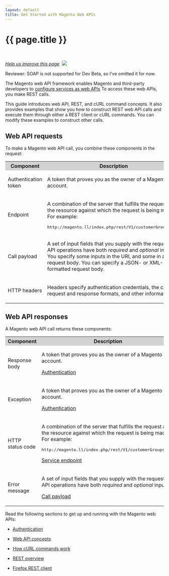 ```yaml
---
layout: default
title: Get Started with Magento Web APIs
---
```


<div class="container bs-docs-container">
  <div class="row">
    <div class="jumbotron">
      <h1 class="api1" id="api-services">{{ page.title }}</h1>
    </div>
    <div class="col-xs-3">
      <p>
        &nbsp;
      </p>
    </div>
    <div class="col-xs-9" role="main">
      <div class="bs-docs-section">
        <p><a href="{{ site.githuburl }}get-started-with-apis/bk-get-started-api.md" target="_blank"><em>Help us improve this page</em></a>&nbsp;
          <img src="{{ site.baseurl }}common/images/newWindow.gif" />
        </p>
        <p class="q">Reviewer: SOAP is not supported for Dev Beta, so I've omitted it for now.</p>
        <p>The Magento web API framework enables Magento and third-party developers to <a href="{{ site.gdeurl }}extension-dev-guide/service-contracts/service-to-web-service.html">configure services as web APIs</a> To access these web APIs, you make REST calls.</p>
        <p>This guide introduces web API, REST, and cURL command concepts. It also provides examples that show you how to construct REST web API calls and execute them through either a REST client or cURL commands. You can modify these examples to construct other calls.</p>
        <h2>Web API requests</h2>
         <p>To make a Magento web API call, you combine these components in the request:</p>
        <table style="width:100%">
          <tr bgcolor="lightgray">
            <th>Component</th>
            <th>Description</th>
             <th>See</th>
          </tr>
          <tr>
            <td>
              <p>Authentication token</p>
            </td>
            <td>
              <p>A token that proves you as the owner of a Magento
                account.</p></td>
                <td>
                <p><a href="{{ site.gdeurl }}get-started/gs-authentication.html">Authentication</a>
              </p>
            </td>
          </tr>
          <tr>
            <td><p>Endpoint</p></td>
            <td><p>A combination of the server that fulfills the request and the resource against which the request is being made. For example:</p> <pre>http://magento.ll/index.php/rest/V1/customerGroups/:id</pre>
             </td>
                <td><p><a href="{{ site.gdeurl }}get-started/gs-web-api-concepts.html#endpoints">Endpoints</a></p>
            </td>
          </tr>
          <tr>
            <td><p>Call payload</p></td>
            <td><p>A set of input fields that you supply with the request.
          API operations have both
          <em>required</em> and
          <em>optional</em> inputs. You specify some inputs in the URI, and some in a request body. You can specify a JSON- or XML-formatted request body.</p>
        </td>
                <td><p><a href="{{ site.gdeurl }}get-started/gs-web-api-concepts.html#payload">Call payload</a></p>
            </td>
          </tr>
          <tr>
            <td><p>HTTP headers</p></td>
            <td><p>Headers specify authentication credentials, the call request and response formats,
              and other information.</p>
              </td>
                <td><p><a href="{{ site.gdeurl }}get-started/gs-web-api-concepts.html#http-headers">HTTP headers</a></p>
            </td>
          </tr>
          </tbody>
        </table>
        <h2>Web API responses</h2>
         <p>A Magento web API call returns these components:</p>
        <table style="width:100%">
          <tr bgcolor="lightgray">
            <th>Component</th>
            <th>Description</th>
          </tr>
          <tr>
            <td>
              <p>Response body</p>
            </td>
            <td>
              <p>A token that proves you as the owner of a Magento
                account.</p>
                <p><a href="{{ site.gdeurl }}get-started/gs-authentication.html">Authentication</a>
              </p>
            </td>
          </tr>
          <tr>
            <td>
              <p>Exception</p>
            </td>
            <td>
              <p>A token that proves you as the owner of a Magento
                account.</p>
                <p><a href="{{ site.gdeurl }}get-started/gs-authentication.html">Authentication</a>
              </p>
            </td>
          </tr>
          <tr>
            <td><p>HTTP status code</p></td>
            <td><p>A combination of the server that fulfills the request and the resource against which the request is being made. For example:</p> <pre>http://magento.ll/index.php/rest/V1/customerGroups/:id</pre>
             <p><a href="{{ site.gdeurl }}get-started/gs-web-api-concepts.html#service-endpoint">Service endpoint</a></p>
            </td>
          </tr>
          <tr>
            <td><p>Error message</p></td>
            <td><p>A set of input fields that you supply with the request.
          API operations have both
          <em>required</em> and
          <em>optional</em> inputs.
        </p>
        <p><a href="{{ site.gdeurl }}get-started/gs-web-api-concepts.html#payload">Call payload</a></p>
            </td>
          </tr>
        </table>
        <p>Read the following sections to get up and running with the Magento web APIs:</p>
        <ul>
          <li>
            <p>
              <a href="{{ site.gdeurl }}get-started/gs-authentication.html">Authentication</a>
            </p>
          </li>
          <li>
            <p>
              <a href="{{ site.gdeurl }}get-started/gs-web-api-concepts.html">Web API concepts</a>
            </p>
          </li>
           <li>
            <p><a href="{{ site.gdeurl }}get-started/gs-curl.html">How cURL commands work</a></p>
          </li>
          <li>
            <p>
              <a href="{{ site.gdeurl }}get-started/gs-rest-overview.html">REST overview</a>
            </p>
          </li>
          <li>
            <p>
              <a href="{{ site.gdeurl }}get-started/gs-rest-ff-rest-client.html">Firefox REST client</a>
            </p>
          </li>
          <!--
            <li>
               <p>
                  <a href="{{ site.gdeurl }}get-started/soap/soap-web-api-calls.html">SOAP web API calls</a>
               </p>
            </li>
            -->
        </ul>
        <!--
          <a name="web-api-components"></a>
                 <h2>The components of a web API request</h2>
                 <p>Each REST web API call contains of a combination of these components:</p>
                 <table style="width:100%">
                   <tr bgcolor="lightgray">
                     <th>Call component</th>
                     <th>Description</th>
                   </tr>
                   <tr>
                     <td>
                       <p>Authentication token</p>
                     </td>
                     <td>
                       <p>A token proves that you are the owner of a Magento
                         account.</p>
                         <p><a href="#authentication">Authentication</a>
                       </p>
                     </td>
                   </tr>
                   <tr>
                     <td><p>Endpoint</p></td>
                     <td><p>A URL that includes the server that handles your request, the resource name, and any template parameters.</p>
                     <p>For example, <code>http://magento.ll/index.php//V1/customerGroups/:id</code>.</p>
                     </td>
                   </tr>
                   <tr>
                     <td><p>Call payload</p></td>
                     <td><p>A set of input fields that you supply with the request.
                   API operations have both
                   <em>required</em> and
                   <em>optional</em> inputs.
                 </p>
                     </td>
                   </tr>
                   <tr>
                     <td><p>Call formats</p></td>
                     <td><p>Magento supports REST calls. In addition, you can send JSON-formatted call
                       payloads.</p>
                     </td>
                   </tr>
                   <tr>
                     <td><p>HTTP headers</p></td>
                     <td><p>Headers specify authentication credentials, the call request and response formats,
                       and other information.</p>
                     </td>
                   </tr>
                   </tbody>
                 </table>
                 <a name="headers"></a>
                 <h3>HTTP headers</h3>
                 <p>Magento has many services and some require that you specify a set of HTTP headers
                   in your calls. For example, the Adaptive Payments and Adaptive Accounts APIs require
                   the following set of HTTP headers:
                 </p>
                 <table style="width:100%">
                   <tr bgcolor="lightgray">
                     <th>HTTP header</th>
                     <th>Description</th>
                     </tr>
                     <tr>
                       <td>
                         <code>Authorization: Bearer</code>
                       </td>
                       <td>The authentication token.</td>
                     </tr>
                     <tr>
                       <td>
                         <code>Accept</code>
                       </td>
                       <td>The API password. This is one of the Authentication token assigned to your account.</td>
                     </tr>
                     <tr>
                       <td><p>
                         <code>Content-Type</code></p>
                       </td>
                       <td><p>Required for operations with a request body.</p>

          <p>Specifies the format of the request body. The following example shows the syntax for the header, where format is either <code>json</code> or <code>xml</code>:</p>

          <pre>Content-Type: application/format</pre></td>
                     </tr>
                 </table>
                 <p>Be aware that different Magento APIs use different sets of HTTP headers (and some
                   don't use any at all). Refer to the Developer documentation for the definitive list
                   of HTTP headers for the Magento operation(s) you plan to use.
                 </p>
                <a name="curl"></a>
                 <h2>How cURL commands work</h2>
                 <p>cURL is a command-line tool that lets you transmit and receive HTTP requests and
                   responses from the command line or a shell script. It is available for Linux distributions,
                   Mac OS X, and Windows.
                 </p>
                 <p>This guide shows you how to use cURL commands to make Magento web API calls. The cURL examples
                   use the following command-line options:
                 </p>
                 <table style="width:100%">
                   <tr bgcolor="lightgray">
                     <th>Option</th>
                     <th>Description</th>
                   </tr>
                   <tr>
                     <td>
                       <p>
                         <code>-d</code>
                       </p>
                     </td>
                     <td>
                       <p>Sends the specified data in a POST request to the HTTP server.</p>
                       <p>Use this option to send a JSON or XML request body to the server.</p>
                     </td>
                   </tr>
                   <tr>
                     <td>
                       <p>
                         <code>-H</code>
                       </p>
                     </td>
                     <td>
                       <p>Specifies an extra HTTP header in the request. You can specify any number of extra
                         headers. Precede each header with the
                         <code>-H</code>option.
                       </p>
                       <p>Common headers in Magento web API requests are:</p>
                       <ul>
                         <li>
                         <p>
                             <code>Content-Type</code>. Required for operations with a request body.
                           </p>
                           <p>Specifies the format of the request body. Following is the syntax for the header
                             where
                             <code>format</code>is either
                             <code>json</code>or
                             <code>xml</code>.
                           </p>
                           <pre>Content-Type: application/format</pre>
                         </li>
                         <li>
                           <p>
                             <code>Authorization</code>. Required. Specifies the authentication token.
                           </p>
                         </li>
                         <li>
                           <p>
                             <code>Accept</code>. Optional.
                           </p>
                           <p>Specifies the format of the response body. Following is the syntax for the header
                             where
                             <code>format</code>is either
                             <code>json</code>or
                             <code>xml</code>. The default is
                             <code>json</code>.
                           </p>
                           <pre>Accept: application/format</pre>
                         </li>
                       </ul>
                     </td>
                   </tr>
                   <tr>
                     <td>
                       <p>
                         <code>-i</code>
                       </p>
                     </td>
                     <td>
                       <p>Includes the HTTP header in the output.</p>
                     </td>
                   </tr>
                   <tr>
                     <td>
                       <p>
                         <code>-s</code>
                       </p>
                     </td>
                     <td>
                       <p>Specifies silent or quiet mode, which makes cURL mute. No progress or error messages
                         are shown.
                       </p>
                     </td>
                   </tr>
                   <tr>
                     <td>
                       <p>
                         <code>-T</code>
                       </p>
                     </td>
                     <td>
                       <p>Transfers the specified local file to the remote URL.</p>
                     </td>
                   </tr>
                   <tr>
                     <td>
                       <p>
                         <code>-X</code>
                       </p>
                     </td>
                     <td>
                       <p>Specifies the request method to use when communicating with the HTTP server. The
                         specified request method is used instead of the default GET method.
                       </p>
                     </td>
                   </tr>
                 </table>
                 <p>For complete information about cURL, see
                   <a href="http://curl.haxx.se/" target="_top">http://curl.haxx.se/</a>
                 </p>
                 <h2>Putting a call together</h2>
                 <p>To make a Magento API call, put together all the components of the call and execute the call.
                # Accessing Magento Objects Using REST

          <p><a href="{{ site.githuburl }}guides/v1.0/get-started/gs-rest-overview.md" target="_blank"><em>Help us improve this page</em></a>&nbsp;<img src="{{ site.baseurl }}common/images/newWindow.gif"/></p>

          <h2 id="svcs_rest_rest-call">Basics of Making a REST Call</h2>

          All service REST calls are specified by the service's `app/code/[Vendor]/[Module]/etc/webapi.xml`. Inputs and return values are defined in the respective service data objects and builders.

          This topic discusses generally how to make a REST call; for step-by-step details, <a href="{{ site.gdeurl }}get-started/gs-rest-ff-rest-client.html">How-To&mdash;Using the Firefox REST Client to Create a Customer</a>

          To make a REST call for the Customer service:

          <div id="accordion">
          <h3>Step 1: Look up the call in webapi.xml</h3>
          <div><p>This section discusses how to make an HTTP POST call to create a customer using the <code>createCustomer()</code> method.</p>
          <ol><li>Open <a href="{{ site.mage2000url }}app/code/Magento/Customer/etc/webapi.xml" target="_blank">webapi.xml</a></li>
          <li><p>Find the desired call; for example,</p>
          <pre>
          &lt;route url="/V1/customerAccounts" method="POST">
             &lt;service class="Magento\Customer\Service\V1\CustomerAccountServiceInterface" method="createCustomer"/>
             &lt;resources>
                 &lt;resource ref="anonymous"/>
             &lt;/resources>
          &lt;/route>
          </pre></li></ol>
          <p>The <code>route url</code> specifies the URI of the REST call. (Step 4 shows the entire URL.)</p>
          <p>In this example, the URI is <code>POST /V1/customerAccounts</code></p>
          <div class="bs-callout bs-callout-info" id="info">
           <img src="{{ site.baseurl }}common/images/icon_note.png" alt="note" align="left" width="40" />
          <span class="glyphicon-class">
           <ul class="note"><li>Any value prefixed by a colon character is a required input.</li>
           <li>Some REST calls have no route; for these, use the Base URL only.</li></ul></span>
           </div>
          </div>

          <h3>Step 2: Find the service data object</h3>
          <div>
          <p>The service data object tells you what data to pass in to the REST API. The service data object is specified by the service interface method named by <code>service class</code> in <code>webapi.xml</code>.</p>
          <p>Continuing the preceding example, the <code>createCustomer()</code> method on the <code>\Magento\Customer\Service\V1\CustomerAccountServiceInterface</code> specifies the data service object as follows:</p>
          <script src="https://gist.github.com/xcomSteveJohnson/9775420.js"></script>
          <p>In this case, the data service object is <a href="{{ site.mage2000url }}app/code/Magento/Customer/Service/V1/Data/CustomerDetails.php" target="_blank">\Magento\Customer\Service\V1\Data\CustomerDetails</a></p>
          <div class="bs-callout bs-callout-info" id="info">
           <img src="{{ site.baseurl }}common/images/icon_note.png" alt="note" align="left" width="40" />
          <span class="glyphicon-class">
           <p>To use <code>CustomerDetails</code> as a JSON or XML parameter in the POST call payload, you must specify it as follows: <code>customer_details</code>. In other words, the parameter name is all lowercase with camel case strings separated by an underscore character. To use it as JSON input, <code>customer_details</code> must specify a <a href="http://www.json.com/" target="_blank">JSON</a> object.</p></span>
           </div>

          </div>

          <h3>Step 3: Find getters on service data objects</h3>
          <div>
          <p>Getters on service data objects enable you to find what data is required to execute the action. Use them as follows:</p>
          <ol><li>Find all the getters on the service data object and determine from the <code>@return</code> comments to which other service data objects they refer.</li>
          <li>Locate those service data objects and getters on those objects.</li>
          <li>Comments in the getters specify the data type for each object.</li></ol>
          </div>

          <h3>Step 4: Execute the REST call</h3>
          <div>
          <p>Now that you have the URL and the data, you can execute your REST call as follows:</p>
          <ol><li>Create the REST URL as follows:
          <ul><li>Start with <code>https://[your Magento host or IP]/[your Magento base install dir]//default</code></li>
          <li>Append the REST URI you found in step 1.</li></ul>
          </li>
          <li>Pass an <a href="http://tools.ietf.org/html/rfc5849#section-3.4" target="_blank">OAuth 1.0a Authorization</a> header using <a href="http://tools.ietf.org/html/rfc5849#section-4.1" target="_blank">RSA-SHA1 encryption</a></li>
          <li>Pass a <code>Content-Type: application/json</code> header.</code></li>
          <li>Pass JSON or XML containing the data.</li></ol>
          <p>For a step-by-step example, <a href="{{ site.gdeurl }}get-started/gs-rest-ff-rest-client.html">How-To&mdash;Using the Firefox REST Client to Create a Customer</a></p>
          </div>
          </div>
          -->
      </div>
    </div>
  </div>
</div>







